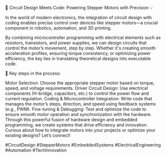 🚀 Circuit Design Meets Code: Powering Stepper Motors with Precision 💡

In the world of modern electronics, the integration of circuit design with coding enables precise control over devices like stepper motors—a crucial component in robotics, automation, and 3D printing.

By combining microcontroller programming with electrical elements such as resistors, transistors, and power supplies, we can design circuits that control the motor’s movement, step by step. Whether it's creating smooth acceleration profiles, ensuring torque consistency, or optimizing power efficiency, the key lies in translating theoretical designs into executable code.

🔑 Key steps in the process:

Motor Selection: Choose the appropriate stepper motor based on torque, speed, and voltage requirements.
Driver Circuit Design: Use electrical components (H-bridge, capacitors, etc.) to control the power flow and current regulation.
Coding & Microcontroller Integration: Write code that manages the motor’s steps, direction, and speed using feedback systems (e.g., PWM).
Fine-tuning & Debugging: Test and optimize the code to ensure smooth motor operation and synchronization with the hardware.
Through this powerful fusion of hardware design and embedded programming, we create systems that drive efficiency and innovation. Curious about how to integrate motors into your projects or optimize your existing designs? Let’s connect!

#CircuitDesign #StepperMotors #EmbeddedSystems #ElectricalEngineering #Automation #TechInnovation
